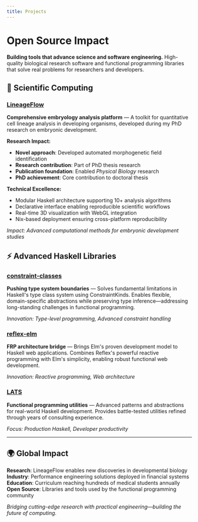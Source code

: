 ```yaml
---
title: Projects
---
```


# Open Source Impact

**Building tools that advance science and software engineering.** High-quality biological research software and functional programming libraries that solve real problems for researchers and developers.

## 🧬 Scientific Computing

### [LineageFlow](https://github.com/guaraqe/lineageflow) 
**Comprehensive embryology analysis platform** — A toolkit for quantitative cell lineage analysis in developing organisms, developed during my PhD research on embryonic development.

**Research Impact:**
- **Novel approach**: Developed automated morphogenetic field identification
- **Research contribution**: Part of PhD thesis research
- **Publication foundation**: Enabled *Physical Biology* research
- **PhD achievement**: Core contribution to doctoral thesis

**Technical Excellence:**
- Modular Haskell architecture supporting 10+ analysis algorithms
- Declarative interface enabling reproducible scientific workflows
- Real-time 3D visualization with WebGL integration
- Nix-based deployment ensuring cross-platform reproducibility

*Impact: Advanced computational methods for embryonic development studies*

## ⚡ Advanced Haskell Libraries

### [constraint-classes](https://github.com/guaraqe/constraint-classes)
**Pushing type system boundaries** — Solves fundamental limitations in Haskell's type class system using ConstraintKinds. Enables flexible, domain-specific abstractions while preserving type inference—addressing long-standing challenges in functional programming.

*Innovation: Type-level programming, Advanced constraint handling*

### [reflex-elm](https://github.com/guaraqe/reflex-elm)  
**FRP architecture bridge** — Brings Elm's proven development model to Haskell web applications. Combines Reflex's powerful reactive programming with Elm's simplicity, enabling robust functional web development.

*Innovation: Reactive programming, Web architecture*

### [LATS](https://github.com/guaraqe/LATS)
**Functional programming utilities** — Advanced patterns and abstractions for real-world Haskell development. Provides battle-tested utilities refined through years of consulting experience.

*Focus: Production Haskell, Developer productivity*

---

## 🌍 Global Impact

**Research**: LineageFlow enables new discoveries in developmental biology  
**Industry**: Performance engineering solutions deployed in financial systems  
**Education**: Curriculum reaching hundreds of medical students annually  
**Open Source**: Libraries and tools used by the functional programming community

*Bridging cutting-edge research with practical engineering—building the future of computing.*
